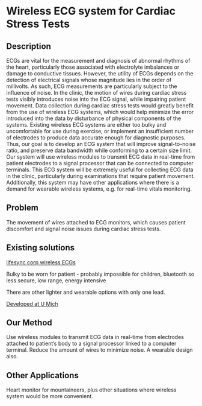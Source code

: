 Wireless ECG system for Cardiac Stress Tests
============================================

Description
-----------
ECGs are vital for the measurement and diagnosis of abnormal rhythms of the heart, particularly those associated with electrolyte imbalances or damage to conductive tissues.  However, the utility of ECGs depends on the detection of electrical signals whose magnitude lies in the order of millivolts.  As such, ECG measurements are particularly subject to the influence of noise.  In the clinic, the motion of wires during cardiac stress tests visibly introduces noise into the ECG signal, while impairing patient movement.  Data collection during cardiac stress tests would greatly benefit from the use of wireless ECG systems, which would help minimize the error introduced into the data by disturbance of physical components of the systems. Existing wireless ECG systems are either too bulky and uncomfortable for use during exercise, or implement an insufficient number of electrodes to produce data accurate enough for diagnostic purposes. Thus, our goal is to develop an ECG system that will improve signal-to-noise ratio, and preserve data bandwidth while conforming to a certain size limit.  Our system will use wireless modules to transmit ECG data in real-time from patient electrodes to a signal processor that can be connected to computer terminals.  This ECG system will be extremely useful for collecting ECG data in the clinic, particularly during examinations that require patient movement.  Additionally, this system may have other applications where there is a demand for wearable wireless systems, e.g. for real-time vitals monitoring.

Problem
-------
The movement of wires attached to ECG monitors, which causes patient discomfort and signal noise issues during cardiac stress tests.

Existing solutions
-----------------
[lifesync corp wireless ECGs](http://www.lifesynccorp.com/products/wireless-system.html)

Bulky to be worn for patient - probably impossible for children, bluetooth so less secure, low range, energy intensive

There are other lighter and wearable options with only one lead.

[Developed at U Mich](http://web.eecs.umich.edu/~prabal/teaching/eecs598-w10/readings/PCB+06.pdf)

Our Method
----------
Use wireless modules to transmit ECG data in real-time from electrodes attached to patient’s body to a signal processor linked to a computer terminal. Reduce the amount of wires to minimize noise. A wearable design also.

Other Applications
------------------
Heart monitor for mountaineers, plus other situations where wireless system would be more convenient.
